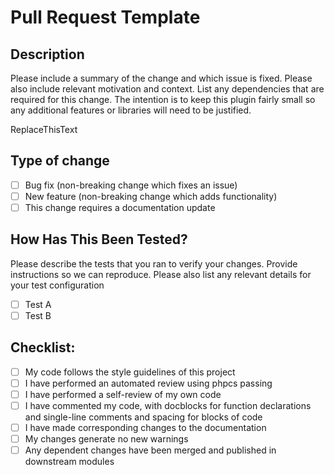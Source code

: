 # Pull Request Template

## Description

Please include a summary of the change and which issue is fixed. Please also include relevant motivation and context. List any dependencies that are required for this change. The intention is to keep this plugin fairly small so any additional features or libraries will need to be justified.

ReplaceThisText

## Type of change

- [ ] Bug fix (non-breaking change which fixes an issue)
- [ ] New feature (non-breaking change which adds functionality)
- [ ] This change requires a documentation update

## How Has This Been Tested?

Please describe the tests that you ran to verify your changes. Provide instructions so we can reproduce. Please also list any relevant details for your test configuration

- [ ] Test A
- [ ] Test B

## Checklist:

- [ ] My code follows the style guidelines of this project
- [ ] I have performed an automated review using phpcs passing
- [ ] I have performed a self-review of my own code
- [ ] I have commented my code, with docblocks for function declarations and single-line comments and spacing for blocks of code
- [ ] I have made corresponding changes to the documentation
- [ ] My changes generate no new warnings
- [ ] Any dependent changes have been merged and published in downstream modules
